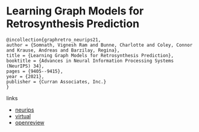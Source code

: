 # Learning Graph Models for Retrosynthesis Prediction

```
@incollection{graphretro_neurips21,
author = {Somnath, Vignesh Ram and Bunne, Charlotte and Coley, Connor and Krause, Andreas and Barzilay, Regina},
title = {Learning Graph Models for Retrosynthesis Prediction},
booktitle = {Advances in Neural Information Processing Systems (NeurIPS) 34},
pages = {9405--9415},
year = {2021},
publisher = {Curran Associates, Inc.}
}
```

links
- [neurips](https://papers.nips.cc//paper/2021/hash/4e2a6330465c8ffcaa696a5a16639176-Abstract.html)
- [virtual](https://neurips.cc/virtual/2021/poster/26085)
- [openreview](https://openreview.net/forum?id=LyjH88yV7F)
